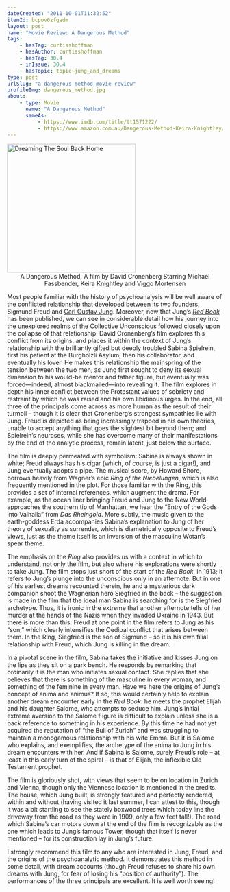 ```yaml
---
dateCreated: "2011-10-01T11:32:52"
itemId: bcpov6zfgadm
layout: post
name: "Movie Review: A Dangerous Method"
tags:
    - hasTag: curtisshoffman
    - hasAuthor: curtisshoffman
    - hasTag: 30.4
    - inIssue: 30.4
    - hasTopic: topic~jung_and_dreams
type: post
urlSlug: "a-dangerous-method-movie-review"
profileImg: dangerous_method.jpg
about:
    - type: Movie
      name: "A Dangerous Method"
      sameAs:
          - https://www.imdb.com/title/tt1571222/
          - https://www.amazon.com.au/Dangerous-Method-Keira-Knightley/dp/B006PTL1QM
---
```


<a href="https://www.amazon.com.au/Dangerous-Method-Keira-Knightley/dp/B006PTL1QM">
<img src="../images/dangerous_method.jpg" width="300" height="auto" alt="Dreaming The Soul Back Home"/></a><!--nopreview--><div class="caption" style="text-align:center">A Dangerous Method, A film by David Cronenberg Starring Michael Fassbender, Keira Knightley and Viggo Mortensen</div><!--/nopreview-->

Most people familiar with the history of psychoanalysis will be well aware of the conflicted relationship that developed between its two founders, Sigmund Freud and [Carl Gustav Jung](../topic~jung_and_dreams). Moreover, now that Jung’s [_Red Book_](../bcpov6zpitrb/the-red-book-jungs-journal) has been published, we can see in considerable detail how his journey into the unexplored realms of the Collective Unconscious followed closely upon the collapse of that relationship. David Cronenberg’s film explores this conflict from its origins, and places it within the context of Jung’s relationship with the brilliantly gifted but deeply troubled Sabina Spielrein, first his patient at the Burgholzli Asylum, then his collaborator, and eventually his lover. He makes this relationship the mainspring of the tension between the two men, as Jung first sought to deny its sexual dimension to his would-be mentor and father figure, but eventually was forced—indeed, almost blackmailed—into revealing it. The film explores in depth his inner conflict between the Protestant values of sobriety and restraint by which he was raised and his own libidinous urges. In the end, all three of the principals come across as more human as the result of their turmoil – though it is clear that Cronenberg’s strongest sympathies lie with Jung. Freud is depicted as being increasingly trapped in his own theories, unable to accept anything that goes the slightest bit beyond them; and Spielrein’s neuroses, while she has overcome many of their manifestations by the end of the analytic process, remain latent, just below the surface.

The film is deeply permeated with symbolism: Sabina is always shown in white; Freud always has his cigar (which, of course, is just a cigar!), and Jung eventually adopts a pipe. The musical score, by Howard Shore, borrows heavily from Wagner’s epic _Ring of the Niebelungen_, which is also frequently mentioned in the plot. For those familiar with the Ring, this provides a set of internal references, which augment the drama. For example, as the ocean liner bringing Freud and Jung to the New World approaches the southern tip of Manhattan, we hear the “Entry of the Gods into Valhalla” from _Das Rheingold_. More subtly, the music given to the earth-goddess Erda accompanies Sabina’s explanation to Jung of her theory of sexuality as surrender, which is diametrically opposite to Freud’s views, just as the theme itself is an inversion of the masculine Wotan’s spear theme.

The emphasis on the _Ring_ also provides us with a context in which to understand, not only the film, but also where his explorations were shortly to take Jung. The film stops just short of the start of the _Red Book_, in 1913; it refers to Jung’s plunge into the unconscious only in an afternote. But in one of his earliest dreams recounted therein, he and a mysterious dark companion shoot the Wagnerian hero Siegfried in the back – the suggestion is made in the film that the ideal man Sabina is searching for is the Siegfried archetype. Thus, it is ironic in the extreme that another afternote tells of her murder at the hands of the Nazis when they invaded Ukraine in 1943. But there is more than this: Freud at one point in the film refers to Jung as his “son,” which clearly intensifies the Oedipal conflict that arises between them. In the Ring, Siegfried is the son of Sigmund – so it is his own filial relationship with Freud, which Jung is killing in the dream.

In a pivotal scene in the film, Sabina takes the initiative and kisses Jung on the lips as they sit on a park bench. He responds by remarking that ordinarily it is the man who initiates sexual contact. She replies that she believes that there is something of the masculine in every woman, and something of the feminine in every man. Have we here the origins of Jung’s concept of anima and animus? If so, this would certainly help to explain another dream encounter early in the _Red Book_: he meets the prophet Elijah and his daughter Salome, who attempts to seduce him. Jung’s initial extreme aversion to the Salome f igure is difficult to explain unless she is a back reference to something in his experience. By this time he had not yet acquired the reputation of “the Bull of Zurich” and was struggling to maintain a monogamous relationship with his wife Emma. But it is Salome who explains, and exemplifies, the archetype of the anima to Jung in his dream encounters with her. And if Sabina is Salome, surely Freud’s role – at least in this early turn of the spiral – is that of Elijah, the inflexible Old Testament prophet.

The film is gloriously shot, with views that seem to be on location in Zurich and Vienna, though only the Viennese location is mentioned in the credits. The house, which Jung built, is strongly featured and perfectly rendered, within and without (having visited it last summer, I can attest to this, though it was a bit startling to see the stately boxwood trees which today line the driveway from the road as they were in 1909, only a few feet tall!). The road which Sabina’s car motors down at the end of the film is recognizable as the one which leads to Jung’s famous Tower, though that itself is never mentioned – for its construction lay in Jung’s future.

I strongly recommend this film to any who are interested in Jung, Freud, and the origins of the psychoanalytic method. It demonstrates this method in some detail, with dream accounts (though Freud refuses to share his own dreams with Jung, for fear of losing his “position of authority”). The performances of the three principals are excellent. It is well worth seeing!
